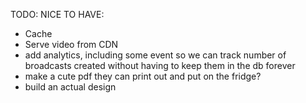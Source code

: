 TODO:
NICE TO HAVE:
- Cache
- Serve video from CDN
- add analytics, including some event so we can track number of broadcasts created without having to keep them in the db forever
- make a cute pdf they can print out and put on the fridge?
- build an actual design
